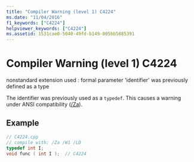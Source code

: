 ```yaml
---
title: "Compiler Warning (level 1) C4224"
ms.date: "11/04/2016"
f1_keywords: ["C4224"]
helpviewer_keywords: ["C4224"]
ms.assetid: 1531cae0-5040-49fd-b149-005bb5085391
---
```

# Compiler Warning (level 1) C4224

nonstandard extension used : formal parameter 'identifier' was previously defined as a type

The identifier was previously used as a `typedef`. This causes a warning under ANSI compatibility ([/Za](../../build/reference/za-ze-disable-language-extensions.md)).

## Example

```cpp
// C4224.cpp
// compile with: /Za /W1 /LD
typedef int I;
void func ( int I );  // C4224
```